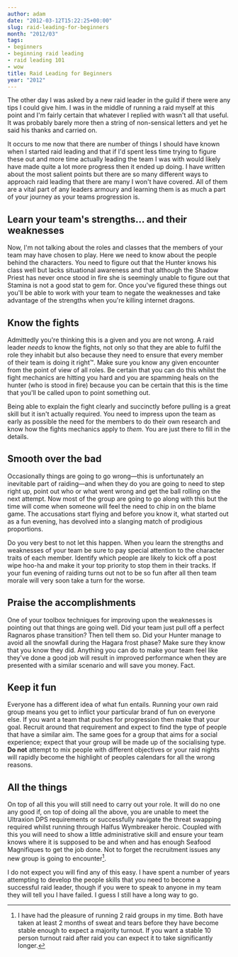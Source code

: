 ```yaml
---
author: adam
date: "2012-03-12T15:22:25+00:00"
slug: raid-leading-for-beginners
month: "2012/03"
tags:
- beginners
- beginning raid leading
- raid leading 101
- wow
title: Raid Leading for Beginners
year: "2012"
---
```


The other day I was asked by a new raid leader in the guild if there were any tips I could give him. I was in the middle of running a raid myself at this point and I'm fairly certain that whatever I replied with wasn't all that useful. It was probably barely more then a string of non-sensical letters and yet he said his thanks and carried on.

It occurs to me now that there are number of things I should have known when I started raid leading and that if I'd spent less time trying to figure these out and more time actually leading the team I was with would likely have made quite a lot more progress then it ended up doing. I have written about the most salient points but there are so many different ways to approach raid leading that there are many I won't have covered. All of them are a vital part of any leaders armoury and learning them is as much a part of your journey as your teams progression is.

<!--more-->

## Learn your team's strengths&hellip; and their weaknesses

Now, I'm not talking about the roles and classes that the members of your team may have chosen to play. Here we need to know about the people behind the characters. You need to figure out that the Hunter knows his class well but lacks situational awareness and that although the Shadow Priest has never once stood in fire she is seemingly unable to figure out that Stamina is not a good stat to gem for. Once you've figured these things out you'll be able to work with your team to negate the weaknesses and take advantage of the strengths when you're killing internet dragons.

## Know the fights

Admittedly you're thinking this is a given and you are not wrong. A raid leader _needs_ to know the fights, not only so that they are able to fulfil the role they inhabit but also because they need to ensure that every member of their team is doing it right™. Make sure you know any given encounter from the point of view of all roles. Be certain that you can do this whilst the fight mechanics are hitting you hard and you are spamming heals on the hunter (who is stood in fire) because you can be certain that this is the time that you'll be called upon to point something out.

Being able to explain the fight clearly and succinctly before pulling is a great skill but it isn't actually required. You need to impress upon the team as early as possible the need for the members to do their own research and know how the fights mechanics apply to _them_. You are just there to fill in the details.

## Smooth over the bad

Occasionally things are going to go wrong—this is unfortunately an inevitable part of raiding—and when they do you are going to need to step right up, point out who or what went wrong and get the ball rolling on the next attempt. Now most of the group are going to go along with this but the time will come when someone will feel the need to chip in on the blame game. The accusations start flying and before you know it, what started out as a fun evening, has devolved into a slanging match of prodigious proportions.

Do you very best to not let this happen. When you learn the strengths and weaknesses of your team be sure to pay special attention to the character traits of each member. Identify which people are likely to kick off a post wipe hoo-ha and make it your top priority to stop them in their tracks. If your fun evening of raiding turns out not to be so fun after all then team morale will very soon take a turn for the worse.

## Praise the accomplishments

One of your toolbox techniques for improving upon the weaknesses is pointing out that things are going well. Did your team just pull off a perfect Ragnaros phase transition? Then tell them so. Did your Hunter manage to avoid all the snowfall during the Hagara frost phase? Make sure they know that you know they did. Anything you can do to make your team feel like they've done a good job will result in improved performance when they are presented with a similar scenario and will save you money. Fact.

## Keep it fun

Everyone has a different idea of what fun entails. Running your own raid group means you get to inflict your particular brand of fun on everyone else. If you want a team that pushes for progression then make that your goal. Recruit around that requirement and expect to find the type of people that have a similar aim. The same goes for a group that aims for a social experience; expect that your group will be made up of the socialising type. **Do not** attempt to mix people with different objectives or your raid nights will rapidly become the highlight of peoples calendars for all the wrong reasons.

## All the things

On top of all this you will still need to carry out your role. It will do no one any good if, on top of doing all the above, you are unable to meet the Ultraxion DPS requirements or successfully navigate the threat swapping required whilst running through Halfus Wymbreaker heroic. Coupled with this you will need to show a little administrative skill and ensure your team knows where it is supposed to be and when and has enough Seafood Magnifiques to get the job done. Not to forget the recruitment issues any new group is going to encounter[^1].

I do not expect you will find any of this easy. I have spent a number of years attempting to develop the people skills that you need to become a successful raid leader, though if you were to speak to anyone in my team they will tell you I have failed. I guess I still have a long way to go.

[^1]: I have had the pleasure of running 2 raid groups in my time. Both have taken at least 2 months of sweat and tears before they have become stable enough to expect a majority turnout. If you want a stable 10 person turnout raid after raid you can expect it to take significantly longer.
